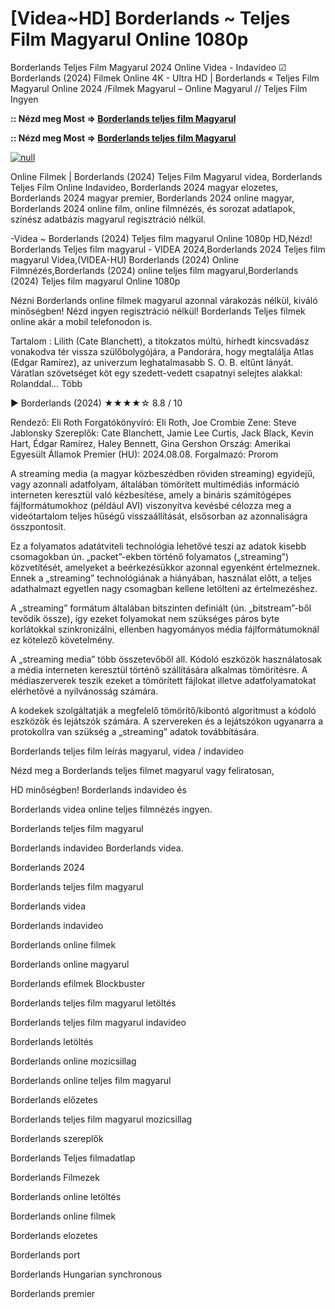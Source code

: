 # [Videa~HD] Borderlands ~ Teljes Film Magyarul Online 1080p

Borderlands Teljes Film Magyarul 2024 Online Videa - Indavideo ☑ Borderlands (2024) Filmek Online 4K - Ultra HD | Borderlands « Teljes Film Magyarul Online 2024 /Filmek Magyarul – Online Magyarul // Teljes Film Ingyen

**:: Nézd meg Most => [Borderlands teljes film Magyarul](https://t.co/pd5xId2cdX)**

**:: Nézd meg Most => [Borderlands teljes film Magyarul](https://t.co/pd5xId2cdX)**

[![null](https://static.wixstatic.com/media/855a25_043b5abeb4ae4d35ac003198e7fe56ed~mv2.gif)](https://t.co/pd5xId2cdX)

Online Filmek | Borderlands (2024) Teljes Film Magyarul videa, Borderlands Teljes Film Online Indavideo, Borderlands 2024 magyar elozetes, Borderlands 2024 magyar premier, Borderlands 2024 online magyar, Borderlands 2024 online film, online filmnézés, és sorozat adatlapok, színész adatbázis magyarul regisztráció nélkül.

-Videa ~ Borderlands (2024) Teljes film magyarul Online 1080p HD,Nézd! Borderlands Teljes film magyarul - VIDEA 2024,Borderlands 2024 Teljes film magyarul Videa,(VIDEA-HU) Borderlands (2024) Online Filmnézés,Borderlands (2024) online teljes film magyarul,Borderlands (2024) Teljes film magyarul Online 1080p

Nézni Borderlands online filmek magyarul azonnal várakozás nélkül, kiváló minőségben! Nézd ingyen regisztráció nélkül! Borderlands Teljes filmek online akár a mobil telefonodon is.

Tartalom : Lilith (Cate Blanchett), a titokzatos múltú, hírhedt kincsvadász vonakodva tér vissza szülőbolygójára, a Pandorára, hogy megtalálja Atlas (Edgar Ramírez), az univerzum leghatalmasabb S. O. B. eltűnt lányát. Váratlan szövetséget köt egy szedett-vedett csapatnyi selejtes alakkal: Rolanddal… Több

▶️ Borderlands (2024) ★★★★☆ 8.8 / 10

Rendező: Eli Roth
Forgatókönyvíró: Eli Roth, Joe Crombie
Zene: Steve Jablonsky
Szereplők: Cate Blanchett, Jamie Lee Curtis, Jack Black, Kevin Hart, Édgar Ramírez, Haley Bennett, Gina Gershon
Ország: Amerikai Egyesült Államok
Premier (HU): 2024.08.08.
Forgalmazó: Prorom

A streaming media (a magyar közbeszédben röviden streaming) egyidejű, vagy azonnali adatfolyam, általában tömörített multimédiás információ interneten keresztül való kézbesítése, amely a bináris számítógépes fájlformátumokhoz (például AVI) viszonyítva kevésbé célozza meg a videótartalom teljes hűségű visszaállítását, elsősorban az azonnaliságra összpontosít.

Ez a folyamatos adatátviteli technológia lehetővé teszi az adatok kisebb csomagokban ún. „packet”-ekben történő folyamatos („streaming”) közvetítését, amelyeket a beérkezésükkor azonnal egyenként értelmeznek. Ennek a „streaming” technológiának a hiányában, használat előtt, a teljes adathalmazt egyetlen nagy csomagban kellene letölteni az értelmezéshez.

A „streaming” formátum általában bitszinten definiált (ún. „bitstream”-ből tevődik össze), így ezeket folyamokat nem szükséges páros byte korlátokkal szinkronizálni, ellenben hagyományos média fájlformátumoknál ez kötelező követelmény.

A „streaming media” több összetevőből áll. Kódoló eszközök használatosak a média interneten keresztül történő szállítására alkalmas tömörítésre. A médiaszerverek teszik ezeket a tömörített fájlokat illetve adatfolyamatokat elérhetővé a nyilvánosság számára.

A kodekek szolgáltatják a megfelelő tömörítő/kibontó algoritmust a kódoló eszközök és lejátszók számára. A szervereken és a lejátszókon ugyanarra a protokollra van szükség a „streaming” adatok továbbítására.

Borderlands teljes film leírás magyarul, videa / indavideo

Nézd meg a Borderlands teljes filmet magyarul vagy feliratosan, 

HD minőségben! Borderlands indavideo és 

Borderlands videa online teljes filmnézés ingyen. 

Borderlands teljes film magyarul 

Borderlands indavideo Borderlands videa.

Borderlands 2024

Borderlands teljes film magyarul

Borderlands videa

Borderlands indavideo

Borderlands online filmek

Borderlands online magyarul

Borderlands efilmek Blockbuster

Borderlands teljes film magyarul letöltés

Borderlands teljes film magyarul indavideo

Borderlands letöltés

Borderlands online mozicsillag

Borderlands online teljes film magyarul

Borderlands előzetes

Borderlands teljes film magyarul mozicsillag

Borderlands szereplők

Borderlands Teljes filmadatlap

Borderlands Filmezek

Borderlands online letöltés

Borderlands online filmek

Borderlands elozetes

Borderlands port

Borderlands Hungarian synchronous

Borderlands premier
